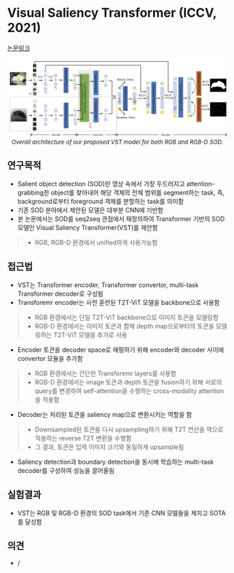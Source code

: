 # Visual Saliency Transformer (ICCV, 2021)

[논문링크](https://openaccess.thecvf.com/content/ICCV2021/html/Liu_Visual_Saliency_Transformer_ICCV_2021_paper.html)

<p align="center">
    <img width="800" alt='fig1' src="./img/02_56_01.png?raw=true"></br>
    <em><font size=2>Overall architecture of our proposed VST model for both RGB and RGB-D SOD.</font></em>
</p>

## 연구목적
- Salient object detection (SOD)란 영상 속에서 가장 두드러지고 attention-grabbing한 object를 찾아내어 해당 객체의 전체 범위를 segment하는 task, 즉, background로부터 foreground 객체를 분할하는 task를 의미함
- 기존 SOD 분야에서 제안된 모델은 대부분 CNN에 기반함
- 본 논문에서는 SOD를 seq2seq 관점에서 재정의하여 Transformer 기반의 SOD 모델인 Visual Saliency Transformer(VST)를 제안함
> - RGB, RGB-D 환경에서 unified하게 사용가능함

## 접근법
- VST는 Transformer encoder, Transformer convertor, multi-task Transformer decoder로 구성됨
- Transforemr encoder는 사전 훈련된 T2T-ViT 모델을 backbone으로 사용함
> - RGB 환경에서는 단일 T2T-ViT backbone으로 이미지 토큰을 모델링함
> - RGB-D 환경에서는 이미지 토큰과 함께 depth map으로부터의 토큰을 모델링하는 T2T-ViT 모델을 추가로 사용
- Encoder 토큰을 decoder space로 매핑하기 위해 encoder와 decoder 사이에 convertor 모듈을 추가함
> - RGB 환경에서는 간단한 Transforemr layers를 사용함
> - RGB-D 환경에서는 image 토큰과 depth 토큰을 fusion하기 위해 서로의 query를 변경하여 self-attention을 수행하는 cross-modality attention을 적용함
- Decoder는 처리된 토큰을 saliency map으로 변환시키는 역할을 함
> - Downsampled된 토큰을 다시 upsampling하기 위해 T2T 연산을 역으로 적용하는 reverse T2T 변환을 수행함
> - 그 결과, 토큰은 입력 이미지 크기와 동일하게 upsample됨
- Saliency detection과 boundary detection을 동시에 학습하는 multi-task decoder를 구성하여 성능을 끌어올림

## 실험결과
- VST는 RGB 및 RGB-D 환경의 SOD task에서 기존 CNN 모델들을 제치고 SOTA를 달성함

## 의견
- /